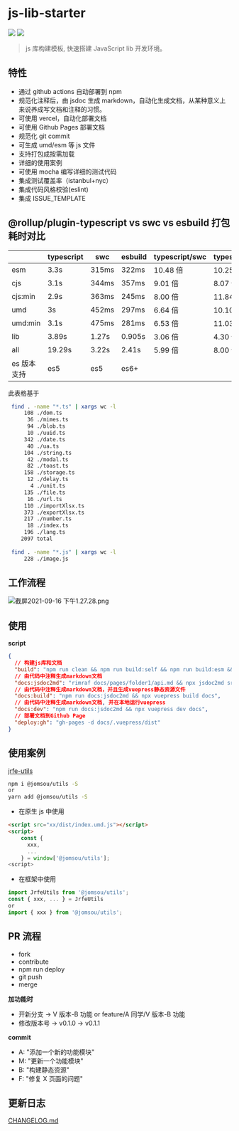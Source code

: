 # js-lib-starter

![](https://img.shields.io/badge/version-0.1.0-orange) ![](https://img.shields.io/github/license/Zenquan/js-lib-starter)

> js 库构建模板, 快速搭建 JavaScript lib 开发环境。

## 特性

- 通过 github actions 自动部署到 npm
- 规范化注释后，由 jsdoc 生成 markdown，自动化生成文档，从某种意义上来说养成写文档和注释的习惯。
- 可使用 vercel，自动化部署文档
- 可使用 Github Pages 部署文档
- 规范化 git commit
- 可生成 umd/esm 等 js 文件
- 支持打包成按需加载
- 详细的使用案例
- 可使用 mocha 编写详细的测试代码
- 集成测试覆盖率（istanbul+nyc）
- 集成代码风格校验(eslint)
- 集成 ISSUE_TEMPLATE

## @rollup/plugin-typescript vs swc vs esbuild 打包耗时对比

|             | typescript | swc   | esbuild | typescript/swc | typescript/esbuild |
| ----------- | ---------- | ----- | ------- | -------------- | ------------------ |
| esm         | 3.3s       | 315ms | 322ms   | 10.48 倍       | 10.25 倍           |
| cjs         | 3.1s       | 344ms | 357ms   | 9.01 倍        | 8.07 倍            |
| cjs:min     | 2.9s       | 363ms | 245ms   | 8.00 倍        | 11.84 倍           |
| umd         | 3s         | 452ms | 297ms   | 6.64 倍        | 10.10 倍           |
| umd:min     | 3.1s       | 475ms | 281ms   | 6.53 倍        | 11.03 倍           |
| lib         | 3.89s      | 1.27s | 0.905s  | 3.06 倍        | 4.30 倍            |
| all         | 19.29s     | 3.22s | 2.41s   | 5.99 倍        | 8.00 倍            |
| es 版本支持 | es5        | es5   | es6+    |                |                    |

此表格基于
```bash
 find . -name "*.ts" | xargs wc -l                                   
     108 ./dom.ts
      36 ./mimes.ts
      94 ./blob.ts
      10 ./uuid.ts
     342 ./date.ts
      40 ./ua.ts
     104 ./string.ts
      42 ./modal.ts
      82 ./toast.ts
     158 ./storage.ts
      12 ./delay.ts
       4 ./unit.ts
     135 ./file.ts
      16 ./url.ts
     110 ./importXlsx.ts
     373 ./exportXlsx.ts
     217 ./number.ts
      18 ./index.ts
     196 ./lang.ts
    2097 total
 
 find . -name "*.js" | xargs wc -l                                    
     228 ./image.js
```

## 工作流程

![截屏2021-09-16 下午1.27.28.png](https://i.loli.net/2021/09/16/lPBFa4pIDyitCAN.png)

## 使用

**script**

```json
{
  // 构建js库和文档
  "build": "npm run clean && npm run build:self && npm run build:esm && npm run build:aio && npm run build:umd.min && npm run docs:build",
  // 由代码中注释生成markdown文档
  "docs:jsdoc2md": "rimraf docs/pages/folder1/api.md && npx jsdoc2md src/* >> docs/pages/folder1/api.md",
  // 由代码中注释生成markdown文档，并且生成vuepress静态资源文件
  "docs:build": "npm run docs:jsdoc2md && npx vuepress build docs",
  // 由代码中注释生成markdown文档, 并在本地运行vuepress
  "docs:dev": "npm run docs:jsdoc2md && npx vuepress dev docs",
  // 部署文档到Github Page
  "deploy:gh": "gh-pages -d docs/.vuepress/dist"
}
```

## 使用案例

[jrfe-utils](https://github.com/Zenquan/jrfe-utils)

```bash
npm i @jomsou/utils -S
or
yarn add @jomsou/utils -S
```

- 在原生 js 中使用

```html
<script src="xx/dist/index.umd.js"></script>
<script>
    const {
      xxx,
      ...
    } = window['@jomsou/utils'];
<script>
```

- 在框架中使用

```js
import JrfeUtils from '@jomsou/utils';
const { xxx, ... } = JrfeUtils
or
import { xxx } from '@jomsou/utils';
```

## PR 流程

- fork
- contribute
- npm run deploy
- git push
- merge

**加功能时**

- 开新分支 -> V 版本-B 功能 or feature/A 同学/V 版本-B 功能
- 修改版本号 -> v0.1.0 -> v0.1.1

**commit**

- A: "添加一个新的功能模块"
- M: "更新一个功能模块"
- B: "构建静态资源"
- F: "修复 X 页面的问题"

## 更新日志

[CHANGELOG.md](./docs/pages/folder1/CHANGELOG.md)
